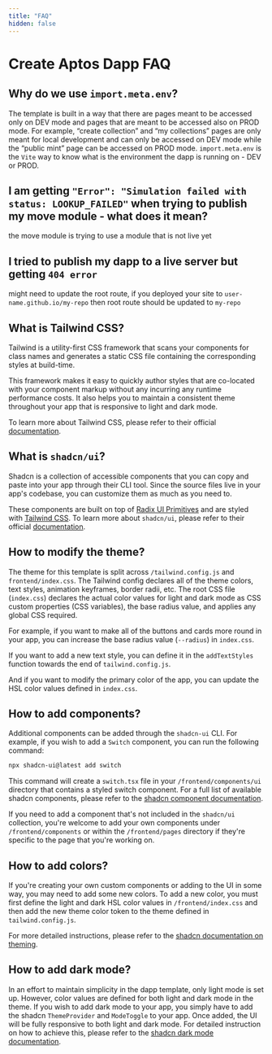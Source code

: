 ```yaml
---
title: "FAQ"
hidden: false
---
```


# Create Aptos Dapp FAQ

## Why do we use `import.meta.env`?

The template is built in a way that there are pages meant to be accessed only on DEV mode and pages that are meant to be accessed also on PROD mode. For example, “create collection” and “my collections” pages are only meant for local development and can only be accessed on DEV mode while the “public mint” page can be accessed on PROD mode. `import.meta.env` is the `Vite` way to know what is the environment the dapp is running on - DEV or PROD.

## I am getting `"Error": "Simulation failed with status: LOOKUP_FAILED"` when trying to publish my move module - what does it mean?

the move module is trying to use a module that is not live yet

## I tried to publish my dapp to a live server but getting `404 error`

might need to update the root route, if you deployed your site to `user-name.github.io/my-repo` then root route should be updated to `my-repo`

## What is Tailwind CSS?

Tailwind is a utility-first CSS framework that scans your components for class names and generates a static CSS file containing the corresponding styles at build-time.

This framework makes it easy to quickly author styles that are co-located with your component markup without any incurring any runtime performance costs. It also helps you to maintain a consistent theme throughout your app that is responsive to light and dark mode.

To learn more about Tailwind CSS, please refer to their official [documentation](https://tailwindcss.com/docs/utility-first).

## What is `shadcn/ui`?

Shadcn is a collection of accessible components that you can copy and paste into your app through their CLI tool. Since the source files live in your app's codebase, you can customize them as much as you need to.

These components are built on top of [Radix UI Primitives](https://www.radix-ui.com/primitives) and are styled with [Tailwind CSS](https://tailwindcss.com/). To learn more about `shadcn/ui`, please refer to their official [documentation](https://ui.shadcn.com/docs).

## How to modify the theme?

The theme for this template is split across `/tailwind.config.js` and `frontend/index.css`. The Tailwind config declares all of the theme colors, text styles, animation keyframes, border radii, etc. The root CSS file (`index.css`) declares the actual color values for light and dark mode as CSS custom properties (CSS variables), the base radius value, and applies any global CSS required.

For example, if you want to make all of the buttons and cards more round in your app, you can increase the base radius value (`--radius`) in `index.css`.

If you want to add a new text style, you can define it in the `addTextStyles` function towards the end of `tailwind.config.js`.

And if you want to modify the primary color of the app, you can update the HSL color values defined in `index.css`.

## How to add components?

Additional components can be added through the `shadcn-ui` CLI. For example, if you wish to add a `Switch` component, you can run the following command:

```bash
npx shadcn-ui@latest add switch
```

This command will create a `switch.tsx` file in your `/frontend/components/ui` directory that contains a styled switch component. For a full list of available shadcn components, please refer to the [shadcn component documentation](https://ui.shadcn.com/docs/components).

If you need to add a component that's not included in the `shadcn/ui` collection, you're welcome to add your own components under `/frontend/components` or within the `/frontend/pages` directory if they're specific to the page that you're working on.

## How to add colors?

If you're creating your own custom components or adding to the UI in some way, you may need to add some new colors. To add a new color, you must first define the light and dark HSL color values in `/frontend/index.css` and then add the new theme color token to the theme defined in `tailwind.config.js`.

For more detailed instructions, please refer to the [shadcn documentation on theming](https://ui.shadcn.com/docs/theming).

## How to add dark mode?

In an effort to maintain simplicity in the dapp template, only light mode is set up. However, color values are defined for both light and dark mode in the theme. If you wish to add dark mode to your app, you simply have to add the shadcn `ThemeProvider` and `ModeToggle` to your app. Once added, the UI will be fully responsive to both light and dark mode. For detailed instruction on how to achieve this, please refer to the [shadcn dark mode documentation](https://ui.shadcn.com/docs/dark-mode/vite).
